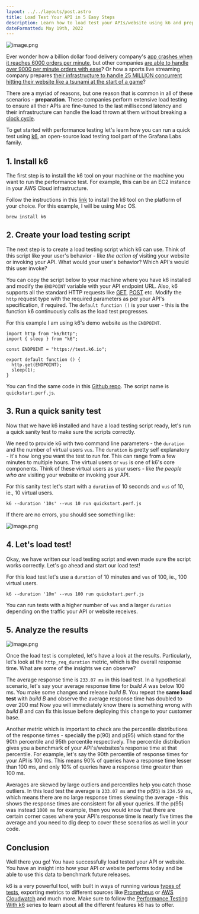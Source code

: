```yaml
---
layout: ../../layouts/post.astro
title: Load Test Your API in 5 Easy Steps
description: Learn how to load test your APIs/website using k6 and prepare to scale to the moon! 🚀 Ever wonder how a billion dollar food delivery...
dateFormatted: May 19th, 2022
---
```


![image.png](../../../public/assets/images/post/load-test/title.avif)

Ever wonder how a billion dollar food delivery company's [app crashes when it reaches 6000 orders per minute](https://www.engadget.com/grubhub-offer-of-free-lunch-nyc-crashes-website-233056950.html), but other companies [are able to handle over 9000 per minute orders with ease](https://www.indiatoday.in/technology/news/story/india-celebrates-new-year-eve-at-the-rate-of-9000-swiggy-orders-and-8000-zomato-orders-per-minute-1894781-2022-01-01)? Or how a sports live streaming company prepares [their infrastructure to handle 25 MILLION concurrent hitting their website like a tsunami at the start of a game](https://www.youtube.com/watch?v=QjvyiyH4rr0)?

There are a myriad of reasons, but one reason that is common in all of these scenarios - **preparation**. These companies perform extensive load testing to ensure all their APIs are fine-tuned to the last millisecond latency and their infrastructure can handle the load thrown at them without breaking a [clock cycle](https://www.intel.com/content/www/us/en/gaming/resources/cpu-clock-speed.html).

To get started with performance testing let's learn how you can run a quick test using [k6](https://k6.io/), an open-source load testing tool part of the Grafana Labs family.

## 1\. Install k6

The first step is to install the k6 tool on your machine or the machine you want to run the performance test. For example, this can be an EC2 instance in your AWS Cloud infrastructure.

Follow the instructions in this [link](https://k6.io/docs/getting-started/installation/) to install the k6 tool on the platform of your choice. For this example, I will be using Mac OS.

```plaintext
brew install k6
```

## 2\. Create your load testing script

The next step is to create a load testing script which k6 can use. Think of this script like your user's behavior - like *the action of* visiting your website or invoking your API. What would your user's behavior? Which API's would this user invoke?

You can copy the script below to your machine where you have k6 installed and modify the `ENDPOINT` variable with your API endpoint URL. Also, k6 supports all the standard HTTP requests like [GET](https://k6.io/docs/javascript-api/k6-http/get/), [POST](https://k6.io/docs/javascript-api/k6-http/post/) etc. Modify the `http` request type with the required parameters as per your API's specification, if required. The `default function ()` is your user - this is the function k6 continuously calls as the load test progresses.

For this example I am using k6's demo website as the `ENDPOINT`.

```plaintext
import http from "k6/http";
import { sleep } from "k6";

const ENDPOINT = "https://test.k6.io";

export default function () {
  http.get(ENDPOINT);
  sleep(1);
}
```

You can find the same code in this [Github repo](https://github.com/anikeshk/performance-testing-with-k6/tree/master/quickstart). The script name is `quickstart.perf.js`.

## 3\. Run a quick sanity test

Now that we have k6 installed and have a load testing script ready, let's run a quick sanity test to make sure the scripts correctly.

We need to provide k6 with two command line parameters - the `duration` and the number of virtual users `vus`. The `duration` is pretty self explanatory - it's how long you want the test to run for. This can range from a few minutes to multiple hours. The virtual users or `vus` is one of k6's core components. Think of these virtual users as your users - like *the people who are* visiting your website or invoking your API.

For this sanity test let's start with a `duration` of 10 seconds and `vus` of 10, ie., 10 virtual users.

```plaintext
k6 --duration '10s' --vus 10 run quickstart.perf.js
```

If there are no errors, you should see something like:

![image.png](../../../public/assets/images/post/load-test/1.avif)

## 4\. Let's load test!

Okay, we have written our load testing script and even made sure the script works correctly. Let's go ahead and start our load test!

For this load test let's use a `duration` of 10 minutes and `vus` of 100, ie., 100 virtual users.

```plaintext
k6 --duration '10m' --vus 100 run quickstart.perf.js
```

You can run tests with a higher number of `vus` and a larger `duration` depending on the traffic your API or website receives.

## 5\. Analyze the results

![image.png](../../../public/assets/images/post/load-test/2.avif)

Once the load test is completed, let's have a look at the results. Particularly, let's look at the `http_req_duration` metric, which is the overall response time. What are some of the insights we can observe?

The average response time is `233.07 ms` in this load test. In a hypothetical scenario, let's say your average response time for *build A* was below 100 ms. You make some changes and release *build B*. You repeat the **same load test** with *build B* and observe the average response time has doubled to over 200 ms! Now you will immediately know there is something wrong with *build B* and can fix this issue before deploying this change to your customer base.

Another metric which is important to check are the percentile distributions of the response times - specially the p(90) and p(95) which stand for the 90th percentile and 95th percentile respectively. The percentile distribution gives you a benchmark of your API's/websites's response time at that percentile. For example, let's say the 90th percentile of response times for your API is 100 ms. This means 90% of queries have a response time lesser than 100 ms, and only 10% of queries have a response time greater than 100 ms.

Averages are skewed by large outliers and percentiles help you catch those outliers. In this load test the average is `233.07 ms` and the p(95) is `234.59 ms`, which means there are no large response times skewing the average - this shows the response times are consistent for all your queries. If the p(95) was instead `1000 ms` for example, then you would know that there are certain corner cases where your API's response time is nearly five times the average and you need to dig deep to cover these scenarios as well in your code.

## Conclusion

Well there you go! You have successfully load tested your API or website. You have an insight into how your API or website performs today and be able to use this data to benchmark future releases.

k6 is a very powerful tool, with built in ways of running various [types of tests](https://k6.io/docs/test-types/introduction/), exporting metrics to different sources like [Prometheus](https://k6.io/docs/results-visualization/prometheus/) or [AWS Cloudwatch](https://k6.io/docs/results-visualization/amazon-cloudwatch/) and much more. Make sure to follow the [Performance Testing With k6](https://anikeshk.com/series/perf-testing-with-k6) series to learn about all the different features k6 has to offer.